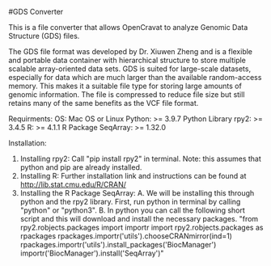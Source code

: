 #GDS Converter

This is a file converter that allows OpenCravat to analyze Genomic Data Structure (GDS) files. 

The GDS file format was developed by Dr. Xiuwen Zheng and is a flexible and portable data container with hierarchical structure to store multiple scalable array-oriented data sets.
GDS is suited for large-scale datasets, especially for data which are much larger than the available random-access memory. This makes it a suitable file type for storing large 
amounts of genomic information. The file is compressed to reduce file size but still retains many of the same benefits as the VCF file format.

Requirments: 
OS: Mac OS or Linux
Python: >= 3.9.7
Python Library rpy2: >= 3.4.5
R: >= 4.1.1
R Package SeqArray: >= 1.32.0

Installation:
 1. Installing rpy2: Call "pip install rpy2" in terminal. Note: this assumes that python and pip are already installed.
 2. Installing R: Further installation link and instructions can be found at http://lib.stat.cmu.edu/R/CRAN/
 3. Installing the R Package SeqArray:
    A. We will be installing this through python and the rpy2 library. First, run python in terminal by calling "python" or "python3".
    B. In python you can call the following short script and this will download and install the necessary packages.
    "from rpy2.robjects.packages import importr
    import rpy2.robjects.packages as rpackages
    rpackages.importr('utils').chooseCRANmirror(ind=1)
    rpackages.importr('utils').install_packages('BiocManager')
    importr('BiocManager').install('SeqArray')"
